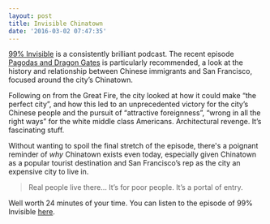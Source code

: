 ```yaml
---
layout: post
title: Invisible Chinatown
date: '2016-03-02 07:47:35'
---
```


[99% Invisible](http://99percentinvisible.org) is a consistently brilliant podcast. The recent episode [Pagodas and Dragon Gates](http://99percentinvisible.org/episode/pagodas-dragon-gates/) is particularly recommended, a look at the history and relationship between Chinese immigrants and San Francisco, focused around the city’s Chinatown.

Following on from the Great Fire, the city looked at how it could make “the perfect city”, and how this led to an unprecedented victory for the city’s Chinese people and the pursuit of “attractive foreignness”, “wrong in all the right ways” for the white middle class Americans. Architectural revenge. It’s fascinating stuff.

Without wanting to spoil the final stretch of the episode, there's a poignant reminder of *why* Chinatown exists even today, especially given Chinatown as a popular tourist destination and San Francisco’s rep as the city an expensive city to live in.

> Real people live there… It’s for poor people. It’s a portal of entry.

Well worth 24 minutes of your time. You can listen to the episode of 99% Invisible [here](http://99percentinvisible.org/episode/pagodas-dragon-gates/).